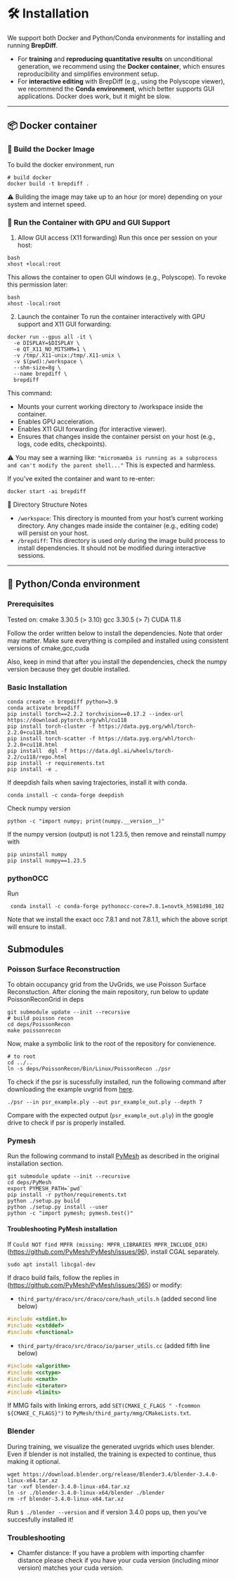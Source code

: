 # 🛠 Installation

We support both Docker and Python/Conda environments for installing and running **BrepDiff**.

- For **training** and **reproducing quantitative results** on unconditional generation, we recommend using the **Docker container**, which ensures reproducibility and simplifies environment setup.
- For **interactive editing** with BrepDiff (e.g., using the Polyscope viewer), we recommend the **Conda environment**, which better supports GUI applications. Docker does work, but it might be slow.

---
## 📦 **Docker container**

### 🔧 Build the Docker Image
To build the docker environment, run
```
# build docker
docker build -t brepdiff .
```
⚠️ Building the image may take up to an hour (or more) depending on your system and internet speed.

### 🚀 Run the Container with GPU and GUI Support
1. Allow GUI access (X11 forwarding)
Run this once per session on your host:
```
bash
xhost +local:root
```
This allows the container to open GUI windows (e.g., Polyscope).
To revoke this permission later:
```
bash
xhost -local:root
```

2. Launch the container
To run the container interactively with GPU support and X11 GUI forwarding:
```
docker run --gpus all -it \
  -e DISPLAY=$DISPLAY \
  -e QT_X11_NO_MITSHM=1 \
  -v /tmp/.X11-unix:/tmp/.X11-unix \
  -v $(pwd):/workspace \
  --shm-size=8g \
  --name brepdiff \
  brepdiff
```
This command:
* Mounts your current working directory to /workspace inside the container.
* Enables GPU acceleration.
* Enables X11 GUI forwarding (for interactive viewer).
* Ensures that changes inside the container persist on your host (e.g., logs, code edits, checkpoints).

⚠️ You may see a warning like:
`"micromamba is running as a subprocess and can't modify the parent shell..."`
This is expected and harmless.



If you've exited the container and want to re-enter:
```
docker start -ai brepdiff
```

📂 Directory Structure Notes
* `/workspace`: This directory is mounted from your host’s current working directory. Any changes made inside the container (e.g., editing code) will persist on your host.
* `/brepdiff`: This directory is used only during the image build process to install dependencies. It should not be modified during interactive sessions.


---
## 🔧 **Python/Conda environment** 

### Prerequisites
Tested on:
cmake 3.30.5 (> 3.10)
gcc 3.30.5 (> 7)
CUDA 11.8

Follow the order written below to install the dependencies.
Note that order may matter. 
Make sure everything is compiled and installed using consistent versions of cmake,gcc,cuda

Also, keep in mind that after you install the dependencies, check the numpy version because they get double installed.

### Basic Installation
```
conda create -n brepdiff python=3.9
conda activate brepdiff
pip install torch==2.2.2 torchvision==0.17.2 --index-url https://download.pytorch.org/whl/cu118
pip install torch-cluster -f https://data.pyg.org/whl/torch-2.2.0+cu118.html
pip install torch-scatter -f https://data.pyg.org/whl/torch-2.2.0+cu118.html
pip install  dgl -f https://data.dgl.ai/wheels/torch-2.2/cu118/repo.html
pip install -r requirements.txt
pip install -e .
```
If deepdish fails when saving trajectories, install it with conda.
```
conda install -c conda-forge deepdish
```

Check numpy version
```angular2html
python -c "import numpy; print(numpy.__version__)"
```
If the numpy version (output) is not 1.23.5, then remove and reinstall numpy with
```angular2html
pip uninstall numpy
pip install numpy==1.23.5
```


### pythonOCC
Run 
```
 conda install -c conda-forge pythonocc-core=7.8.1=novtk_h5981d98_102
```
Note that we install the exact occ 7.8.1 and not 7.8.1.1, which the above script will ensure to install.

## Submodules
### Poisson Surface Reconstruction
To obtain occupancy grid from the UvGrids, we use Poisson Surface Reconstuction.
After cloning the main repository, run below to update PoissonReconGrid in deps
```
git submodule update --init --recursive
# build poisson recon
cd deps/PoissonRecon
make poissonrecon
```
Now, make a symbolic link to the root of the repository for convienence.
```
# to root
cd ../..
ln -s deps/PoissonRecon/Bin/Linux/PoissonRecon ./psr
```
To check if the psr is sucessfully installed, run the following command after downloading the example uvgrid from [here](https://drive.google.com/drive/folders/1Gl40Xvwypkbpx5uWG01uOQqlSPzLEIdF?usp=drive_link).
```
./psr --in psr_example.ply --out psr_example_out.ply --depth 7
```
Compare with the expected output (`psr_example_out.ply`) in the google drive to check if psr is properly installed.

### Pymesh
Run the following command to install [PyMesh](https://pymesh.readthedocs.io/en/latest/installation.html) as described in the original installation section.
```angular2html
git submodule update --init --recursive
cd deps/PyMesh
export PYMESH_PATH=`pwd`
pip install -r python/requirements.txt
python ./setup.py build
python ./setup.py install --user
python -c "import pymesh; pymesh.test()"
```

#### Troubleshooting PyMesh installation

If `Could NOT find MPFR (missing: MPFR_LIBRARIES MPFR_INCLUDE_DIR)`(https://github.com/PyMesh/PyMesh/issues/96), install CGAL separately.
```
sudo apt install libcgal-dev
```

If draco build fails, follow the replies in (https://github.com/PyMesh/PyMesh/issues/365) or modify:
* `third_party/draco/src/draco/core/hash_utils.h` (added second line below)
```cpp
#include <stdint.h>
#include <cstddef>
#include <functional>
```
* `third_party/draco/src/draco/io/parser_utils.cc` (added fifth line below)
```cpp
#include <algorithm>
#include <cctype>
#include <cmath>
#include <iterator>
#include <limits>
```

If MMG fails with linking errors, add `SET(CMAKE_C_FLAGS " -fcommon ${CMAKE_C_FLAGS}")` to `PyMesh/third_party/mmg/CMakeLists.txt`.

### Blender
During training, we visualize the generated uvgrids which uses blender.
Even if blender is not installed, the training is expected to continue, thus making it optional.
```angular2html
wget https://download.blender.org/release/Blender3.4/blender-3.4.0-linux-x64.tar.xz
tar -xvf blender-3.4.0-linux-x64.tar.xz                                                                                                                                                                           
ln -sr ./blender-3.4.0-linux-x64/blender ./blender
rm -rf blender-3.4.0-linux-x64.tar.xz  
```
Run `$ ./blender --version` and if version 3.4.0 pops up, then you've succesfully installed it!


### Troubleshooting

- Chamfer distance: If you have a problem with importing chamfer distance please check if you have your cuda version (including minor version) matches your cuda version.

